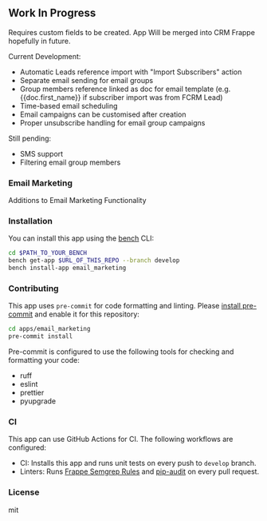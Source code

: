 ## Work In Progress
Requires custom fields to be created. App Will be merged into CRM Frappe hopefully in future. 

Current Development:
- Automatic Leads reference import with "Import Subscribers" action
- Separate email sending for email groups
- Group members reference linked as doc for email template (e.g. {{doc.first_name}} if subscriber import was from FCRM Lead)
- Time-based email scheduling
- Email campaigns can be customised after creation
- Proper unsubscribe handling for email group campaigns

Still pending:
- SMS support
- Filtering email group members

### Email Marketing

Additions to Email Marketing Functionality

### Installation

You can install this app using the [bench](https://github.com/frappe/bench) CLI:

```bash
cd $PATH_TO_YOUR_BENCH
bench get-app $URL_OF_THIS_REPO --branch develop
bench install-app email_marketing
```

### Contributing

This app uses `pre-commit` for code formatting and linting. Please [install pre-commit](https://pre-commit.com/#installation) and enable it for this repository:

```bash
cd apps/email_marketing
pre-commit install
```

Pre-commit is configured to use the following tools for checking and formatting your code:

- ruff
- eslint
- prettier
- pyupgrade

### CI

This app can use GitHub Actions for CI. The following workflows are configured:

- CI: Installs this app and runs unit tests on every push to `develop` branch.
- Linters: Runs [Frappe Semgrep Rules](https://github.com/frappe/semgrep-rules) and [pip-audit](https://pypi.org/project/pip-audit/) on every pull request.


### License

mit
